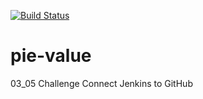 [![Build Status](http://ec2-13-51-132-99.eu-north-1.compute.amazonaws.com/buildStatus/icon?job=pi-value)](http://ec2-13-51-132-99.eu-north-1.compute.amazonaws.com/view/Exercises/job/pi-value/)

# pie-value
03_05 Challenge Connect Jenkins to GitHub

